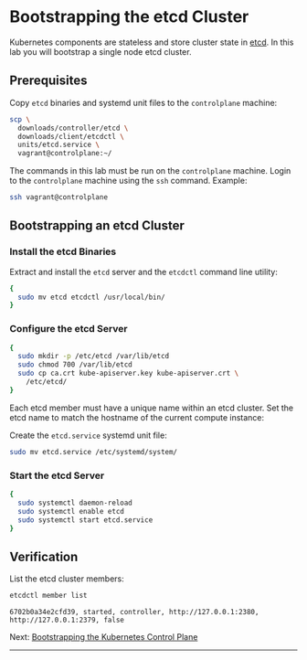 # Bootstrapping the etcd Cluster

Kubernetes components are stateless and store cluster state in [etcd]. In this
lab you will bootstrap a single node etcd cluster.

## Prerequisites

Copy `etcd` binaries and systemd unit files to the `controlplane` machine:

```bash
scp \
  downloads/controller/etcd \
  downloads/client/etcdctl \
  units/etcd.service \
  vagrant@controlplane:~/
```

The commands in this lab must be run on the `controlplane` machine. Login to
the `controlplane` machine using the `ssh` command. Example:

```bash
ssh vagrant@controlplane
```

## Bootstrapping an etcd Cluster

### Install the etcd Binaries

Extract and install the `etcd` server and the `etcdctl` command line utility:

```bash
{
  sudo mv etcd etcdctl /usr/local/bin/
}
```

### Configure the etcd Server

```bash
{
  sudo mkdir -p /etc/etcd /var/lib/etcd
  sudo chmod 700 /var/lib/etcd
  sudo cp ca.crt kube-apiserver.key kube-apiserver.crt \
    /etc/etcd/
}
```

Each etcd member must have a unique name within an etcd cluster. Set the etcd
name to match the hostname of the current compute instance:

Create the `etcd.service` systemd unit file:

```bash
sudo mv etcd.service /etc/systemd/system/
```

### Start the etcd Server

```bash
{
  sudo systemctl daemon-reload
  sudo systemctl enable etcd
  sudo systemctl start etcd.service
}
```

## Verification

List the etcd cluster members:

```bash
etcdctl member list
```

```text
6702b0a34e2cfd39, started, controller, http://127.0.0.1:2380, http://127.0.0.1:2379, false
```

Next: [Bootstrapping the Kubernetes Control Plane](08-bootstrapping-kubernetes-controllers.md)

---

[etcd]: https://github.com/etcd-io/etcd